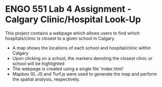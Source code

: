 # ENGO 551 Lab 4 Assignment - Calgary Clinic/Hospital Look-Up
This project contains a webpage which allows users to find which hospitals/clinic is closest to a given school in Calgary.

- A map shows the locations of each school and hospital/clinic within Calgary
- Upon clicking on a school, the markers denoting the closest clinic or school will be highlighted
- The webpage is created using a single file 'index.html'
- Mapbox GL JS and Turf.js were used to generate the map and perform the spatial analysis, respectively.
